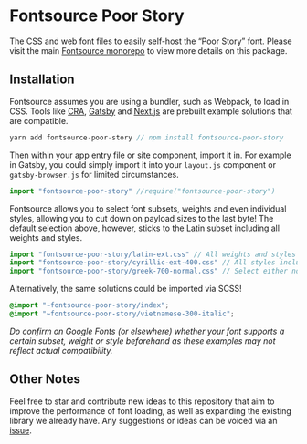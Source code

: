 # Fontsource Poor Story

The CSS and web font files to easily self-host the “Poor Story” font. Please visit the main [Fontsource monorepo](https://github.com/DecliningLotus/fontsource) to view more details on this package.

## Installation

Fontsource assumes you are using a bundler, such as Webpack, to load in CSS. Tools like [CRA](https://create-react-app.dev/), [Gatsby](https://www.gatsbyjs.org/) and [Next.js](https://nextjs.org/) are prebuilt example solutions that are compatible.

```javascript
yarn add fontsource-poor-story // npm install fontsource-poor-story
```

Then within your app entry file or site component, import it in. For example in Gatsby, you could simply import it into your `layout.js` component or `gatsby-browser.js` for limited circumstances.

```javascript
import "fontsource-poor-story" //require("fontsource-poor-story")
```

Fontsource allows you to select font subsets, weights and even individual styles, allowing you to cut down on payload sizes to the last byte! The default selection above, however, sticks to the Latin subset including all weights and styles.

```javascript
import "fontsource-poor-story/latin-ext.css" // All weights and styles included.
import "fontsource-poor-story/cyrillic-ext-400.css" // All styles included.
import "fontsource-poor-story/greek-700-normal.css" // Select either normal or italic.
```

Alternatively, the same solutions could be imported via SCSS!

```scss
@import "~fontsource-poor-story/index";
@import "~fontsource-poor-story/vietnamese-300-italic";
```

_Do confirm on Google Fonts (or elsewhere) whether your font supports a certain subset, weight or style beforehand as these examples may not reflect actual compatibility._

## Other Notes

Feel free to star and contribute new ideas to this repository that aim to improve the performance of font loading, as well as expanding the existing library we already have. Any suggestions or ideas can be voiced via an [issue](https://github.com/DecliningLotus/fontsource/issues).
